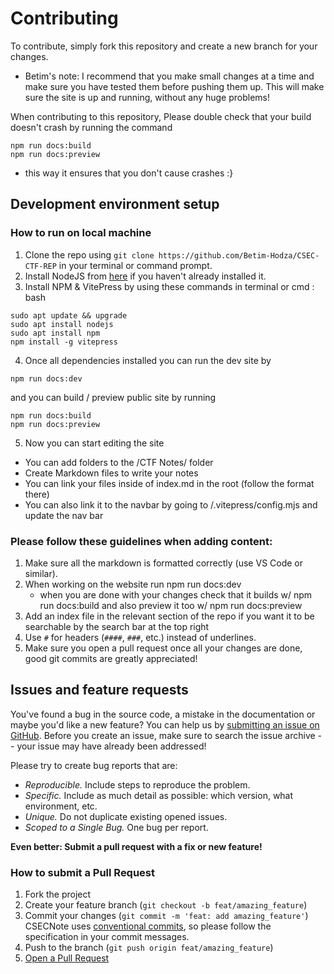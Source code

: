 # Contributing

To contribute, simply fork this repository and create a new branch for your changes.

- Betim's note: I recommend that you make small changes at a time and make sure you  have tested them before pushing them up.
This will make sure the site is up and running, without any huge problems!

When contributing to this repository, Please double check that your build doesn't crash by running the command
```
npm run docs:build
npm run docs:preview
```
- this way it ensures that you don't cause crashes :}


## Development environment setup

### How to run on local machine <Badge type="info" text="You can run this on github codespaces to make it easier!" />
1. Clone the repo using `git clone https://github.com/Betim-Hodza/CSEC-CTF-REP` in your terminal or command prompt.
2. Install NodeJS from [here](https://nodejs.org/) if you haven't already installed it.
3. Install NPM &  VitePress by using these commands in terminal or cmd :
bash
```
sudo apt update && upgrade
sudo apt install nodejs
sudo apt install npm
npm install -g vitepress
```
4. Once all dependencies installed you can run the dev site by
```
npm run docs:dev
```
and you can build / preview public site by running
```
npm run docs:build
npm run docs:preview
```
5. Now you can start editing the site
  * You can add folders to the /CTF Notes/ folder
  * Create Markdown files to write your notes
  * You can link your files inside of index.md in the root (follow the format there)
  * You can also link it to the navbar by going to /.vitepress/config.mjs and update the nav bar

### Please follow these guidelines when adding content:

1. Make sure all the markdown is formatted  correctly (use VS Code or similar).
2. When working on the website run npm run docs:dev
   * when you are done with your changes check that it builds w/ npm run docs:build and also preview it too w/ npm run docs:preview
3. Add an index file in the relevant section of the repo if you want it to be searchable by the search bar at the top right
4. Use `#` for headers (`####`, `###`, etc.) instead of underlines. 
5. Make sure you open a pull request once all your changes are done, good git commits are greatly appreciated!

## Issues and feature requests

You've found a bug in the source code, a mistake in the documentation or maybe you'd like a new feature? You can help us by [submitting an issue on GitHub](https://github.com/Betim-Hodza/note/issues). Before you create an issue, make sure to search the issue archive -- your issue may have already been addressed!

Please try to create bug reports that are:

- _Reproducible._ Include steps to reproduce the problem.
- _Specific._ Include as much detail as possible: which version, what environment, etc.
- _Unique._ Do not duplicate existing opened issues.
- _Scoped to a Single Bug._ One bug per report.

**Even better: Submit a pull request with a fix or new feature!**

### How to submit a Pull Request

1. Fork the project
2. Create your feature branch (`git checkout -b feat/amazing_feature`)
3. Commit your changes (`git commit -m 'feat: add amazing_feature'`) CSECNote uses [conventional commits](https://www.conventionalcommits.org), so please follow the specification in your commit messages.
4. Push to the branch (`git push origin feat/amazing_feature`)
5. [Open a Pull Request](https://github.com/Betim-Hodza/note/compare?expand=1)
